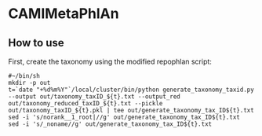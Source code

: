 # CAMIMetaPhlAn

## How to use
First, create the taxonomy using the modified repophlan script:

```
#~/bin/sh
mkdir -p out
t=`date "+%d%m%Y"`/local/cluster/bin/python generate_taxonomy_taxid.py --output out/taxonomy_taxID_${t}.txt --output_red out/taxonomy_reduced_taxID_${t}.txt --pickle out/taxonomy_taxID_${t}.pkl | tee out/generate_taxonomy_tax_ID${t}.txt
sed -i 's/norank__1_root|//g' out/generate_taxonomy_tax_ID${t}.txt
sed -i 's/_noname//g' out/generate_taxonomy_tax_ID${t}.txt
```

